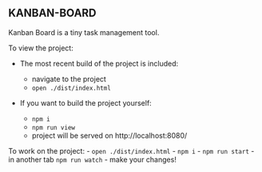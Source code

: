 ## KANBAN-BOARD

Kanban Board is a tiny task management tool.

To view the project:

- The most recent build of the project is included:
	- navigate to the project
	- `open ./dist/index.html`

- If you want to build the project yourself:
	- `npm i`
	- `npm run view`
	- project will be served on http://localhost:8080/


To work on the project:
	- `open ./dist/index.html`
	- `npm i`
	- `npm run start`
	- in another tab `npm run watch`
	- make your changes!
